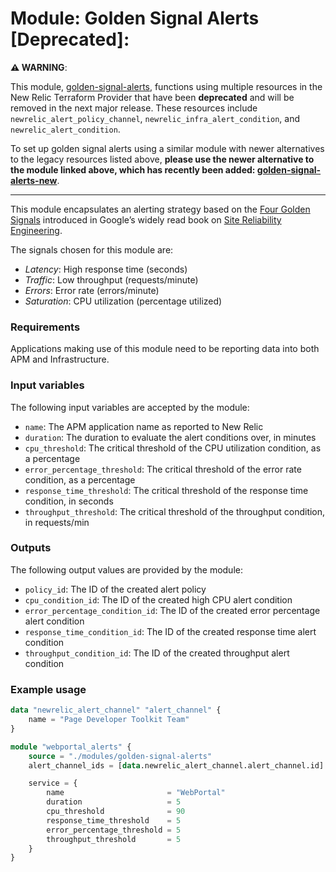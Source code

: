 # Module: Golden Signal Alerts [Deprecated]:

**⚠ WARNING**:

This module, [golden-signal-alerts](https://github.com/newrelic/terraform-provider-newrelic/tree/main/examples/modules/golden-signal-alerts), functions using multiple resources in the New Relic Terraform Provider that have been **deprecated** and will be removed in the next major release. These resources include `newrelic_alert_policy_channel`, `newrelic_infra_alert_condition`, and `newrelic_alert_condition`.

To set up golden signal alerts using a similar module with newer alternatives to the legacy resources listed above, **please use the newer alternative to the module linked above, which has recently been added: [golden-signal-alerts-new](https://github.com/newrelic/terraform-provider-newrelic/tree/main/examples/modules/golden-signal-alerts-new)**.
______

This module encapsulates an alerting strategy based on the [Four Golden Signals](https://landing.google.com/sre/sre-book/chapters/monitoring-distributed-systems/#xref_monitoring_golden-signals) introduced in Google’s widely read book on [Site Reliability Engineering](https://landing.google.com/sre/sre-book/toc/index.html).

The signals chosen for this module are:

* *Latency*: High response time (seconds)
* *Traffic*: Low throughput (requests/minute)
* *Errors*: Error rate (errors/minute)
* *Saturation*: CPU utilization (percentage utilized)

### Requirements
Applications making use of this module need to be reporting data into both APM and Infrastructure.

### Input variables
The following input variables are accepted by the module:

* `name`: The APM application name as reported to New Relic
* `duration`: The duration to evaluate the alert conditions over, in minutes
* `cpu_threshold`: The critical threshold of the CPU utilization condition, as a percentage
* `error_percentage_threshold`: The critical threshold of the error rate condition, as a percentage
* `response_time_threshold`: The critical threshold of the response time condition, in seconds
* `throughput_threshold`: The critical threshold of the throughput condition, in requests/min

### Outputs
The following output values are provided by the module:

* `policy_id`: The ID of the created alert policy
* `cpu_condition_id`: The ID of the created high CPU alert condition
* `error_percentage_condition_id`: The ID of the created error percentage alert condition
* `response_time_condition_id`: The ID of the created response time alert condition
* `throughput_condition_id`: The ID of the created throughput alert condition


### Example usage
```terraform
data "newrelic_alert_channel" "alert_channel" {
	name = "Page Developer Toolkit Team"
}

module "webportal_alerts" {
	source = "./modules/golden-signal-alerts"
	alert_channel_ids = [data.newrelic_alert_channel.alert_channel.id]

	service = {
		name                       = "WebPortal"
		duration                   = 5
		cpu_threshold              = 90
		response_time_threshold    = 5
		error_percentage_threshold = 5
		throughput_threshold       = 5
	}
}
```
